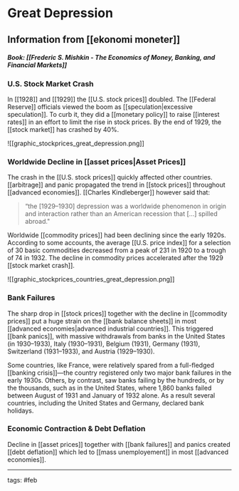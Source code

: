 # Great Depression

## Information from [[ekonomi moneter]]
##### Book: [[Frederic S. Mishkin - The Economics of Money, Banking, and Financial Markets]]

### U.S. Stock Market Crash
In [[1928]] and [[1929]] the [[U.S. stock prices]] doubled. The [[Federal Reserve]] officials viewed the boom as [[speculation|excessive speculation]]. To curb it, they did a [[monetary policy]] to raise [[interest rates]] in an effort to limit the rise in stock prices. By the end of 1929, the [[stock market]] has crashed by 40%.

![[graphic_stockprices_great_depression.png]]

### Worldwide Decline in [[asset prices|Asset Prices]]
The crash in the [[U.S. stock prices]] quickly affected other countries. [[arbitrage]] and panic propagated the trend in [[stock prices]] throughout [[advanced economies]]. [[Charles Kindleberger]] however said that:

> “the [1929–1930] depression was a worldwide phenomenon in origin and interaction rather than an American recession that […] spilled abroad."

Worldwide [[commodity prices]] had been declining since the early 1920s. According to some accounts, the average [[U.S. price index]] for a selection of 30 basic commodities decreased from a peak of 231 in 1920 to a trough of 74 in 1932. The decline in commodity prices accelerated after the 1929 [[stock market crash]].

![[graphic_stockprices_countries_great_depression.png]]

### Bank Failures
The sharp drop in [[stock prices]] together with the decline in [[commodity prices]] put a huge strain on the [[bank balance sheets]] in most [[advanced economies|advanced industrial countries]]. This triggered [[bank panics]], with massive withdrawals from banks in the United States (in 1930–1933), Italy (1930–1931), Belgium (1931), Germany (1931), Switzerland (1931–1933), and Austria (1929–1930). 

Some countries, like France, were relatively spared from a full-fledged [[banking crisis]]—the country registered only two major bank failures in the early 1930s. Others, by contrast, saw banks failing by the hundreds, or by the thousands, such as in the United States, where 1,860 banks failed between August of 1931 and January of 1932 alone. As a result several countries, including the United States and Germany, declared bank holidays.

### Economic Contraction & Debt Deflation
Decline in [[asset prices]] together with [[bank failures]] and panics created [[debt deflation]] which led to [[mass unemployement]] in most [[advanced economies]]. 
___
tags: #feb 